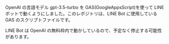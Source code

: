OpenAI の言語モデル gpt-3.5-turbo を GAS(GoogleAppsScript)を使って LINE ボットで動くようにしました。このレポジトリは、LINE Bot に使用している GAS のスクリプトファイルです。

LINE Bot は OpenAI の無料枠内で動かしているので、予定なく停止する可能性があります。
